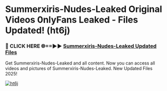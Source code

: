 # Summerxiris-Nudes-Leaked Original Videos 0nlyFans Leaked - Files Updated! (ht6j)

<h3>🔴 CLICK HERE 🌐==►► <a href="https://tinyurl.com/4mcuefdz" rel="nofollow">Summerxiris-Nudes-Leaked Updated Files</a></h3>

Get Summerxiris-Nudes-Leaked and all content. Now you can access all videos and pictures of Summerxiris-Nudes-Leaked. New Updated Files 2025!

[![ht6j](https://i.imgur.com/StAQSOY.gif)](https://tinyurl.com/4mcuefdz)
